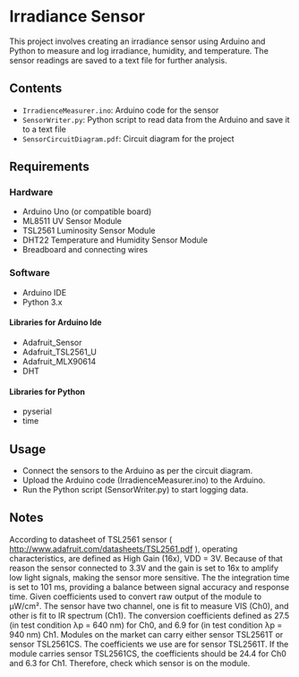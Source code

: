 # Irradiance Sensor
This project involves creating an irradiance sensor using Arduino and Python to measure and log irradiance, humidity, and temperature. The sensor readings are saved to a text file for further analysis.

## Contents
- `IrradienceMeasurer.ino`: Arduino code for the sensor
- `SensorWriter.py`: Python script to read data from the Arduino and save it to a text file
- `SensorCircuitDiagram.pdf`: Circuit diagram for the project

## Requirements
### Hardware
- Arduino Uno (or compatible board)
- ML8511 UV Sensor Module
- TSL2561 Luminosity Sensor Module
- DHT22 Temperature and Humidity Sensor Module
- Breadboard and connecting wires

### Software
- Arduino IDE
- Python 3.x

#### Libraries for Arduino Ide
- Adafruit_Sensor
- Adafruit_TSL2561_U
- Adafruit_MLX90614
- DHT
#### Libraries for Python
- pyserial
- time

## Usage
- Connect the sensors to the Arduino as per the circuit diagram.
- Upload the Arduino code (IrradienceMeasurer.ino) to the Arduino.
- Run the Python script (SensorWriter.py) to start logging data.

## Notes
According to datasheet of TSL2561 sensor ( http://www.adafruit.com/datasheets/TSL2561.pdf ), operating characteristics, are defined as High Gain (16x), VDD = 3V. Because of that reason the sensor connected to 3.3V and the gain is set to 16x to amplify low light signals, making the sensor more sensitive. The the integration time is set to 101 ms, providing a balance between signal accuracy and response time. Given coefficients used to convert raw output of the module to µW/cm². The sensor have two channel, one is fit to measure VIS (Ch0), and other is fit to IR spectrum (Ch1). The conversion coefficients defined as 27.5 (in test condition λp = 640 nm) for Ch0, and 6.9 for (in test condition λp = 940 nm) Ch1. 
Modules on the market can carry either sensor TSL2561T or sensor TSL2561CS. The coefficients we use are for sensor TSL2561T. If the module carries sensor TSL2561CS, the coefficients should be 24.4 for Ch0 and 6.3 for Ch1. Therefore, check which sensor is on the module.

